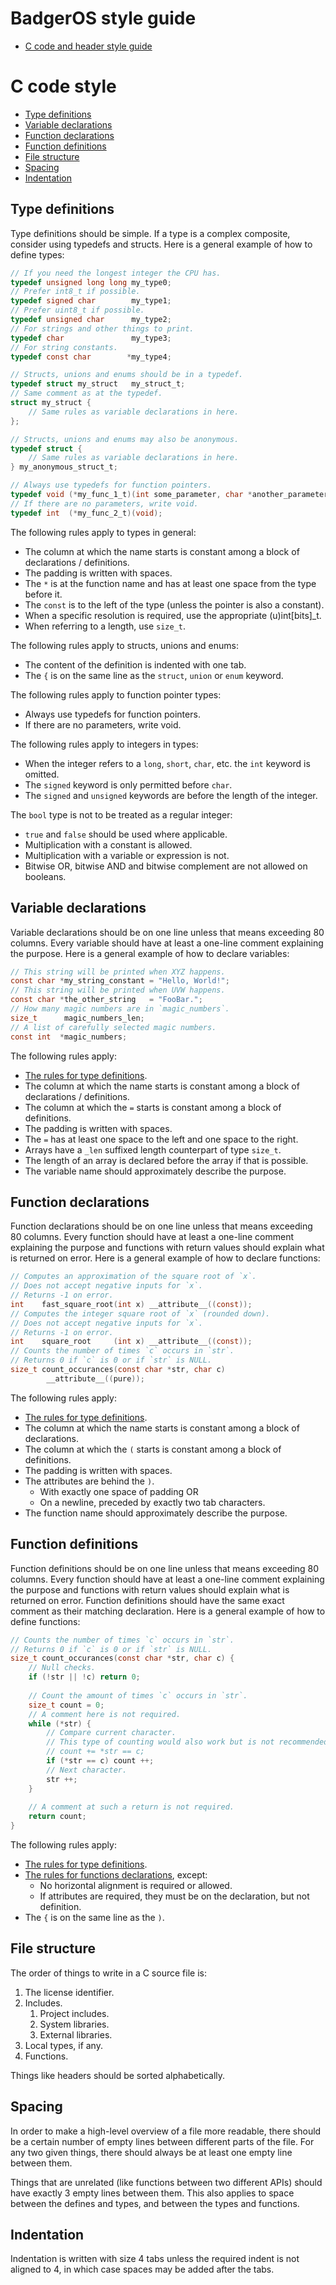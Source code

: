 # BadgerOS style guide
- [C code and header style guide](#c-code-style)



# C code style
- [Type definitions](#type-definitions)
- [Variable declarations](#variable-declarations)
- [Function declarations](#function-declarations)
- [Function definitions](#function-definitions)
- [File structure](#file-structure)
- [Spacing](#spacing)
- [Indentation](#indentation)


## Type definitions
Type definitions should be simple. If a type is a complex composite, consider using typedefs and structs. Here is a general example of how to define types:
```c
// If you need the longest integer the CPU has.
typedef unsigned long long my_type0;
// Prefer int8_t if possible.
typedef signed char        my_type1;
// Prefer uint8_t if possible.
typedef unsigned char      my_type2;
// For strings and other things to print.
typedef char               my_type3;
// For string constants.
typedef const char        *my_type4;

// Structs, unions and enums should be in a typedef.
typedef struct my_struct   my_struct_t;
// Same comment as at the typedef.
struct my_struct {
	// Same rules as variable declarations in here.
};

// Structs, unions and enums may also be anonymous.
typedef struct {
	// Same rules as variable declarations in here.
} my_anonymous_struct_t;

// Always use typedefs for function pointers.
typedef void (*my_func_1_t)(int some_parameter, char *another_parameter);
// If there are no parameters, write void.
typedef int  (*my_func_2_t)(void);
```

The following rules apply to types in general:
- The column at which the name starts is constant among a block of declarations / definitions.
- The padding is written with spaces.
- The `*` is at the function name and has at least one space from the type before it.
- The `const` is to the left of the type (unless the pointer is also a constant).
- When a specific resolution is required, use the appropriate (u)int[bits]_t.
- When referring to a length, use `size_t`.

The following rules apply to structs, unions and enums:
- The content of the definition is indented with one tab.
- The `{` is on the same line as the `struct`, `union` or `enum` keyword.

The following rules apply to function pointer types:
- Always use typedefs for function pointers.
- If there are no parameters, write void.

The following rules apply to integers in types:
- When the integer refers to a `long`, `short`, `char`, etc. the `int` keyword is omitted.
- The `signed` keyword is only permitted before `char`.
- The `signed` and `unsigned` keywords are before the length of the integer.

The `bool` type is not to be treated as a regular integer:
  - `true` and `false` should be used where applicable.
  - Multiplication with a constant is allowed.
  - Multiplication with a variable or expression is not.
  - Bitwise OR, bitwise AND and bitwise complement are not allowed on booleans.


## Variable declarations
Variable declarations should be on one line unless that means exceeding 80 columns.
Every variable should have at least a one-line comment explaining the purpose.
Here is a general example of how to declare variables:
```c
// This string will be printed when XYZ happens.
const char *my_string_constant = "Hello, World!";
// This string will be printed when UVW happens.
const char *the_other_string   = "FooBar.";
// How many magic numbers are in `magic_numbers`.
size_t      magic_numbers_len;
// A list of carefully selected magic numbers.
const int  *magic_numbers;
```

The following rules apply:
- [The rules for type definitions](#type-definitions).
- The column at which the name starts is constant among a block of declarations / definitions.
- The column at which the `=` starts is constant among a block of definitions.
- The padding is written with spaces.
- The `=` has at least one space to the left and one space to the right.
- Arrays have a `_len` suffixed length counterpart of type `size_t`.
- The length of an array is declared before the array if that is possible.
- The variable name should approximately describe the purpose.


## Function declarations
Function declarations should be on one line unless that means exceeding 80 columns.
Every function should have at least a one-line comment explaining the purpose and functions with return values should explain what is returned on error.
Here is a general example of how to declare functions:
```c
// Computes an approximation of the square root of `x`.
// Does not accept negative inputs for `x`.
// Returns -1 on error.
int    fast_square_root(int x) __attribute__((const));
// Computes the integer square root of `x` (rounded down).
// Does not accept negative inputs for `x`.
// Returns -1 on error.
int    square_root     (int x) __attribute__((const));
// Counts the number of times `c` occurs in `str`.
// Returns 0 if `c` is 0 or if `str` is NULL.
size_t count_occurances(const char *str, char c)
		__attribute__((pure));
```

The following rules apply:
- [The rules for type definitions](#type-definitions).
- The column at which the name starts is constant among a block of declarations.
- The column at which the `(` starts is constant among a block of definitions.
- The padding is written with spaces.
- The attributes are behind the `)`.
  - With exactly one space of padding OR
  - On a newline, preceded by exactly two tab characters.
- The function name should approximately describe the purpose.


## Function definitions
Function definitions should be on one line unless that means exceeding 80 columns.
Every function should have at least a one-line comment explaining the purpose and functions with return values should explain what is returned on error.
Function definitions should have the same exact comment as their matching declaration.
Here is a general example of how to define functions:
```c
// Counts the number of times `c` occurs in `str`.
// Returns 0 if `c` is 0 or if `str` is NULL.
size_t count_occurances(const char *str, char c) {
	// Null checks.
	if (!str || !c) return 0;
	
	// Count the amount of times `c` occurs in `str`.
	size_t count = 0;
	// A comment here is not required.
	while (*str) {
		// Compare current character.
		// This type of counting would also work but is not recommended:
		// count += *str == c;
		if (*str == c) count ++;
		// Next character.
		str ++;
	}
	
	// A comment at such a return is not required.
	return count;
}
```

The following rules apply:
- [The rules for type definitions](#type-definitions).
- [The rules for functions declarations](#function-declarations), except:
  - No horizontal alignment is required or allowed.
  - If attributes are required, they must be on the declaration, but not definition.
- The `{` is on the same line as the `)`.

## File structure
The order of things to write in a C source file is:

1. The license identifier.
2. Includes.
    1. Project includes.
	2. System libraries.
	3. External libraries.
3. Local types, if any.
4. Functions.

Things like headers should be sorted alphabetically.


## Spacing
In order to make a high-level overview of a file more readable, there should be a certain number of empty lines between different parts of the file.
For any two given things, there should always be at least one empty line between them.

Things that are unrelated (like functions between two different APIs) should have exactly 3 empty lines between them. This also applies to space between the defines and types, and between the types and functions.

## Indentation
Indentation is written with size 4 tabs unless the required indent is not aligned to 4, in which case spaces may be added after the tabs.
